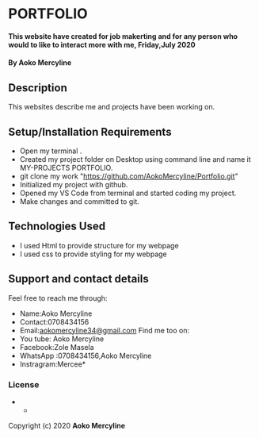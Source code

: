 # **PORTFOLIO**
#### This website have created for job makerting and for any person who would to like to interact more with me, Friday,July 2020
#### By **Aoko Mercyline**

## Description
This websites describe me and projects have been working on.

## Setup/Installation Requirements
* Open my terminal .
* Created my project folder on Desktop using command line and name it MY-PROJECTS PORTFOLIO.
* git clone my work "https://github.com/AokoMercyline/Portfolio.git"
* Initialized my project with github.
* Opened my VS Code from terminal and started coding my project.
* Make changes and committed to git.

## Technologies Used
* I used Html to provide structure for my webpage
* I used css to provide styling for my webpage

## Support and contact details
 Feel free to reach me through:
 * Name:Aoko Mercyline
 * Contact:0708434156
 * Email:aokomercyline34@gmail.com
 Find me too on:
 * You tube: Aoko Mercyline
 * Facebook:Zole Masela
 * WhatsApp :0708434156,Aoko Mercyline
 * Instragram:Mercee*


### License

* *
Copyright (c) 2020 **Aoko Mercyline**